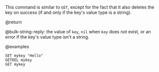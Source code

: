 This command is similar to `GET`, except for the fact that it also deletes the key on success (if and only if the key's value type is a string).

@return

@bulk-string-reply: the value of `key`, `nil` when `key` does not exist, or an error if the key's value type isn't a string.

@examples

```cli
SET mykey "Hello"
GETDEL mykey
GET mykey
```

